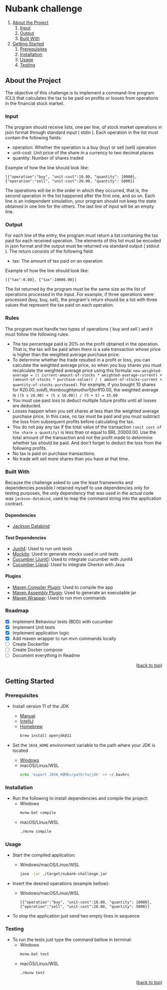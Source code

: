 <div id="top"></div>

# Nubank challenge

1. [About the Project](#about-the-project)
    1. [Input](#input)
    1. [Output](#output)
    1. [Built With](#built-with)
2. [Getting Started](#getting-started)
    1. [Prerequisites](#prerequisites)
    2. [Installation](#installation)
    3. [Usage](#usage)
    4. [Testing](#testing)

## About the Project

The objective of this challenge is to implement a command-line program (CLI) that calculates the tax to be paid on
profits or losses from operations in the financial stock market.

### Input

The program should receive lists, one per line, of stock market operations in json format through standard input (
stdin ). Each operation in the list must contain the following fields:

- operation: Whether the operation is a buy (buy) or sell (sell) operation
- unit-cost: Unit price of the share in a currency to two decimal places
- quantity: Number of shares traded

Example of how the line should look like:

```
[{"operation":"buy", "unit-cost":10.00, "quantity": 10000}, {"operation":"sell", "unit-cost":20.00, "quantity": 5000}]
```

The operations will be in the order in which they occurred, that is, the second operation in the list happened after the
first one, and so on.
Each line is an independent simulation, your program should not keep the state obtained in one line for the others.
The last line of input will be an empty line.

### Output

For each line of the entry, the program must return a list containing the tax paid for each received operation. The
elements of this list must be encoded in json format and the output must be returned via standard output ( stdout ). The
return consists of the following field:

- tax: The amount of tax paid on an operation

Example of how the line should look like:

```
[{"tax":0.00}, {"tax":10000.00}]
```

The list returned by the program must be the same size as the list of operations processed in the input. For example, if
three operations were processed (buy, buy, sell), the program's return should be a list with three values that
represent the tax paid on each operation.

### Rules

The program must handle two types of operations ( buy and sell ) and it must follow the following rules:

* The tax percentage paid is 20% on the profit obtained in the operation. That is, the tax will be paid when there is a
  sale transaction whose price is higher than the weighted average purchase price.
* To determine whether the trade resulted in a profit or loss, you can calculate the weighted average price, so when you
  buy shares you must recalculate the weighted average price using this formula: `new-weighted-average = ((
  current-amount-of-stocks * weighted-average-current) + (amount-of-stocks * purchase-value)) / (
  amount-of-stocks-current + quantity-of-stocks-purchased)`. For example, if you bought 10 shares for R$20.00, sold 5,
  then bought another 5 for R$10.00, the weighted average is  `((5 x 20.00) + (5 x 10.00)) / (5 + 5) = 15.00`
* You must use past loss to deduct multiple future profits until all losses are deducted.
* Losses happen when you sell shares at less than the weighted average purchase price. In this case, no tax must be paid
  and you must subtract the loss from subsequent profits before calculating the tax.
* You do not pay any tax if the total value of the transaction `(unit cost of the share x quantity)` is less than or
  equal to BRL 20000.00. Use the total amount of the transaction and not the profit made to determine whether tax
  should be paid. And don't forget to deduct the loss from the following profits.
* No tax is paid on purchase transactions.
* No trade will sell more shares than you have at that time.

### Built With

Because the challenge asked to use the least frameworks and dependencies possible I retained myself to use dependencies
only for testing purposes, the only dependency that was used in the actual code was `jackson-databind`, used to map
the command string into the application contract.

#### Dependencies

* [Jackson Databind](https://github.com/FasterXML/jackson-databind)

#### Test Dependencies

* [Junit4](https://github.com/junit-team/junit4): Used to run unit tests
* [Mockito](https://github.com/mockito/mockito): Used to generate mocks used in unit tests
* [Cucumber (Junit)](https://cucumber.io/docs/cucumber/api/#junit): Used to integrate cucumber with Junit4
* [Cucumber (Java)](https://cucumber.io/docs/installation/java/): Used to integrate Gherkin with Java

#### Plugins

* [Maven Compiler Plugin](https://maven.apache.org/plugins/maven-compiler-plugin/): Used to compile the app
* [Maven Assembly Plugin](https://maven.apache.org/plugins/maven-assembly-plugin/): Used to generate an executable jar
* [Maven Wrapper](https://maven.apache.org/wrapper/): Used to run mvn commands

### Roadmap

* [x] Implement Behaviour tests (BDD) with cucumber
* [x] Implement Unit tests 
* [x] Implement application logic 
* [x] Add maven wrapper to run mvn commands locally 
* [ ] Create Dockerfile 
* [ ] Create Docker compose 
* [ ] Document everything in Readme

<p align="right">(<a href="#top">back to top</a>)</p>

## Getting Started

### Prerequisites

- Install version 11 of the JDK
    - [Manual](https://adoptium.net/?variant=openjdk11)
    - [IntelliJ](https://www.jetbrains.com/help/idea/sdk.html#jdk)
    - [Homebrew](https://docs.brew.sh/Installation)
      ```bash
      brew install openjdk@11
      ```

- Set the `JAVA_HOME` environment variable to the path where your JDK is located
    - [Windows](https://confluence.atlassian.com/doc/setting-the-java_home-variable-in-windows-8895.html)
    - macOS/Linux/WSL
      ```bash
      echo 'export JAVA_HOME=/path/to/jdk' >> ~/.bashrc 
      ```

### Installation

- Run the following to install dependencies and compile the project:
    - Windows
      ```bash
      mvnw.bat compile
      ```
    - macOS/Linux/WSL
      ```bash
      ./mvnw compile
      ```

### Usage

- Start the compiled application:
    - Windows/macOS/Linux/WSL
      ```bash
      java -jar ./target/nubank-challenge.jar
      ```

- Insert the desired operations (example bellow):
    - Windows/macOS/Linux/WSL
      ```
      [{"operation":"buy", "unit-cost":10.00, "quantity": 10000}, {"operation":"sell", "unit-cost":20.00, "quantity": 5000}]
      ```

- To stop the application just send two empty lines in sequence

### Testing 

- To run the tests just type the command bellow in terminal:
    - Windows
      ```bash
      mvnw.bat test
      ```
    - macOS/Linux/WSL
      ```bash
      ./mvnw test
      ```

<p align="right">(<a href="#top">back to top</a>)</p>